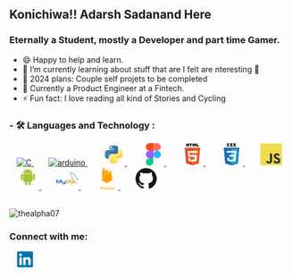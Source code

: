 
## Konichiwa!! Adarsh Sadanand Here

### Eternally a Student, mostly a Developer and part time Gamer.

- 😄 Happy to help and learn.
- 🌱 I’m currently learning about stuff that are I felt are nteresting 🤣
- 🥅 2024 plans: Couple self projets to be completed 
- 🔭 Currently a Product Engineer at a Fintech.
- ⚡ Fun fact: I love reading all kind of Stories and Cycling  
  
  
<h3>- 🛠️ Languages and Technology :</h3>
<p>
    <a style="padding: 10pt; height: 50pt; width: 500pt;" href="https://www.oracle.com/in/database/technologies/appdev/plsql.html" target="_blank"> <img src="https://www.svgrepo.com/show/373980/plsql.svg" alt="C" width="40" height="40"/> </a>
    <a style="padding: 10pt; height: 50pt; width: 500pt;" href="https://www.arduino.cc/" target="_blank"> <img src="https://cdn.worldvectorlogo.com/logos/arduino-1.svg" alt="arduino" width="40" height="40"/> </a>  
    <a style="padding: 10pt; height: 50pt; width: 500pt;" href="https://www.python.org" target="_blank"> <img src="https://raw.githubusercontent.com/devicons/devicon/master/icons/python/python-original.svg" alt="python" width="40" height="40"/> </a>  
    <a style="padding: 10pt; height: 50pt; width: 500pt;" href="https://www.figma.com" target="_blank"> <img src="https://raw.githubusercontent.com/devicons/devicon/master/icons/figma/figma-original.svg" alt="figma" width="40" height="40"/> </a> 
    <a style="padding: 10pt; height: 50pt; width: 500pt;" href="https://www.w3.org/html/" target="_blank"> <img src="https://raw.githubusercontent.com/devicons/devicon/master/icons/html5/html5-original-wordmark.svg" alt="html5" width="40" height="40"/> </a> 
     <a style="padding: 10pt; height: 50pt; width: 500pt;" href="https://www.w3schools.com/css/" target="_blank"> <img src="https://raw.githubusercontent.com/devicons/devicon/master/icons/css3/css3-original-wordmark.svg" alt="css3" width="40" height="40"/> </a> 
    <a style="padding: 10pt; height: 50pt; width: 500pt;" href="https://developer.mozilla.org/en-US/docs/Web/JavaScript" target="_blank"> <img src="https://raw.githubusercontent.com/devicons/devicon/master/icons/javascript/javascript-original.svg" alt="javascript" width="40" height="40"/> </a> 
    <a style="padding: 10pt; height: 50pt; width: 500pt;" href="https://developer.android.com" target="_blank"> <img src="https://raw.githubusercontent.com/devicons/devicon/master/icons/android/android-original-wordmark.svg" alt="android studio" width="40" height="40"/> </a> 
    <a style="padding: 10pt; height: 50pt; width: 500pt;" href="https://www.mysql.com/" target="_blank"> <img src="https://raw.githubusercontent.com/devicons/devicon/master/icons/mysql/mysql-original-wordmark.svg" alt="mysql" width="40" height="40"/> </a> 
    <a style="padding: 10pt; height: 50pt; width: 500pt;" href="https://firebase.google.com" target="_blank"> <img src="https://raw.githubusercontent.com/devicons/devicon/master/icons/firebase/firebase-plain-wordmark.svg" alt="firebase" width="40" height="40"/> </a>
    <a style="padding: 10pt; height: 50pt; width: 500pt;" href="https://www.github.com" target="_blank"> <img src="https://raw.githubusercontent.com/devicons/devicon/master/icons/github/github-original.svg" alt="github" width="40" height="40"/> </a>
    
</p>
<br />
<img height="160em" src="https://github-readme-stats.vercel.app/api?username=thealpha07&&show_icons=true&title_color=f39e40&icon_color=bb2acf&text_color=f1f2f6&bg_color=151515" alt="thealpha07" />    
<br />  
<h3>Connect with me: </h3>
<p>
    <a style="padding: 10pt; height: 50pt; width: 500pt;" href="https://www.linkedin.com/in/adarsh-sadanand-01b128204/" target="_blank"> <img src="https://raw.githubusercontent.com/devicons/devicon/master/icons/linkedin/linkedin-original.svg" alt="Adarsh Sadanand | LinkedIn" width="30" height="30"/> </a> 
</p>
<br />


